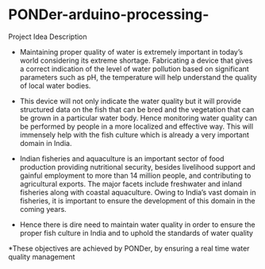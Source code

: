 # PONDer-arduino-processing-


Project Idea Description


* Maintaining proper quality of water is extremely important in today’s world considering its extreme shortage. Fabricating a device that gives a correct indication of the level of water pollution based on significant parameters such as pH, the temperature will help understand the quality of local water bodies.

* This device will not only indicate the water quality but it will provide structured data on the fish that can be bred and the vegetation that can be grown in a particular water body. Hence monitoring water quality can be performed by people in a more localized and effective way. This will immensely help with the fish culture which is already a very important domain in India. 

* Indian fisheries and aquaculture is an important sector of food production providing nutritional security, besides livelihood support and gainful employment to more than 14 million people, and contributing to agricultural exports. The major facets include freshwater and inland fisheries along with coastal aquaculture. Owing to India’s vast domain in fisheries, it is important to ensure the development of this domain in the coming years. 

* Hence there is dire need to maintain water quality in order to ensure the proper fish culture in India and to uphold the standards of water quality


*These objectives are achieved by PONDer, by ensuring a real time water quality management
